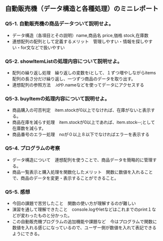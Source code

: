 ## 自動販売機（データ構造と各種処理）のミニレポート
### Q5-1. 自動販売機の商品データついて説明せよ。
* データ構造（各項目とその説明）name,商品名 price,価格 stock,在庫数
* 連想配列の配列として定義するメリット　管理しやすい・情報を探しやすい・for文などで扱いやすい
### Q5-2. showItemListの処理内容について説明せよ。
* 配列の繰り返し処理　繰り返しの変数をiとして、１ずつ増やしながらitems配列の長さ分だけ繰り返し、一つずつ商品のデータを取り出す。
* 連想配列の参照方法　.idや.nameなどを使ってデータにアクセスする
### Q5-3. buyItemの処理内容について説明せよ。
* 商品購入の可否判定　item.stockが0以上でなければ、在庫がないと表示する。
* 商品在庫を減らす処理　item.stockが0以上であれば、item.stock--;として在庫数を減らす。
* 商品番号のエラー処理　noが０以上８以下でなければエラーを表示する
### Q5-4. プログラムの考察
* データ構造について　連想配列を使うことで、商品データを簡略的に管理する。
* 商品一覧表示と購入処理を関数化したメリット　関数に数値を入れることで、商品のデータを変更・表示することができること。
### Q5-5. 感想
* 今回の課題で苦労したこと　関数の使い方が理解するのが難しい
* 演習を通して理解できたこと　console.logやletなどはこれまでのprint１などが変わったものと分かった。
* この自動販売機プログラムの追加機能や課題など　今はプログラムで関数に数値を入れる感じになっているので、ユーザー側が数値を入れて表記できるようにできる。
